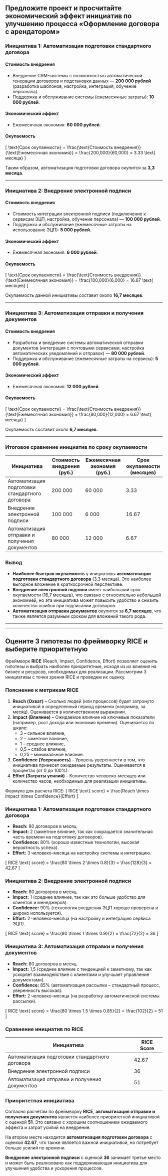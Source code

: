 ## Предложите проект и просчитайте экономический эффект инициатив по улучшению процесса «Оформление договора с арендатором»

### Инициатива 1: **Автоматизация подготовки стандартного договора**

#### Стоимость внедрения

- Внедрение CRM-системы с возможностью автоматической генерации договоров и подстановки данных — **200 000 рублей** (разработка шаблонов, настройка, интеграция, обучение персонала).
- Поддержка и обслуживание системы (ежемесячные затраты): **10 000 рублей**.

#### Экономический эффект

- Ежемесячная экономия: **60 000 рублей**.

#### Окупаемость

\[
\text{Срок окупаемости} = \frac{\text{Стоимость внедрения}}{\text{Ежемесячная экономия}} = \frac{200\,000}{60\,000} = 3.33 \text{ месяца}
\]

Таким образом, автоматизация подготовки договора окупится за **3,3 месяца**.

---

### Инициатива 2: **Внедрение электронной подписи**

#### Стоимость внедрения

- Стоимость интеграции электронной подписи (подключение к сервисам ЭЦП, настройка, обучение персонала) — **100 000 рублей**.
- Поддержка и обслуживание (ежемесячные затраты на использование ЭЦП): **5 000 рублей**.

#### Экономический эффект

- Ежемесячная экономия: **6 000 рублей**.

#### Окупаемость

\[
\text{Срок окупаемости} = \frac{\text{Стоимость внедрения}}{\text{Ежемесячная экономия}} = \frac{100\,000}{6\,000} = 16.67 \text{ месяцев}
\]

Окупаемость данной инициативы составит около **16,7 месяцев**.

---

### Инициатива 3: **Автоматизация отправки и получения документов**

#### Стоимость внедрения

- Разработка и внедрение системы автоматической отправки документов (интеграция с почтовыми сервисами, настройка автоматических уведомлений и отправок) — **80 000 рублей**.
- Поддержка и обслуживание (ежемесячные затраты на сервисы): **5 000 рублей**.

#### Экономический эффект

- Ежемесячная экономия: **12 000 рублей**.

#### Окупаемость

\[
\text{Срок окупаемости} = \frac{\text{Стоимость внедрения}}{\text{Ежемесячная экономия}} = \frac{80\,000}{12\,000} = 6.67 \text{ месяца}
\]

Окупаемость составит около **6,7 месяцев**.

---

### Итоговое сравнение инициатив по сроку окупаемости

| **Инициатива**                                    | **Стоимость внедрения (руб.)** | **Ежемесячная экономия (руб.)** | **Срок окупаемости (месяцев)** |
|---------------------------------------------------|--------------------------------|---------------------------------|-------------------------------|
| Автоматизация подготовки стандартного договора    | 200 000                        | 60 000                          | 3.33                          |
| Внедрение электронной подписи                     | 100 000                        | 6 000                           | 16.67                         |
| Автоматизация отправки и получения документов     | 80 000                         | 12 000                          | 6.67                          |

### Вывод

- **Наиболее быстрая окупаемость** у инициативы **автоматизации подготовки стандартного договора** (3,3 месяца). Это наиболее выгодное вложение в краткосрочной перспективе.
- **Внедрение электронной подписи** имеет наибольший срок окупаемости (16,7 месяцев), что связано с относительно небольшой экономией, но эта инициатива может повысить удобство и снизить количество ошибок при подписании договоров.
- **Автоматизация отправки документов** окупится за **6,7 месяцев**, что также является разумным сроком для вложений такого рода.

---
---

## Оцените 3 гипотезы по фреймворку RICE и выберите приоритетную

Фреймворк **RICE** (Reach, Impact, Confidence, Effort) позволяет оценить гипотезы и выбрать наиболее приоритетные, исходя из их влияния на бизнес и ресурсов, необходимых для реализации. Рассмотрим 3 инициативы с точки зрения RICE и проведем их оценку.

### Пояснение к метрикам RICE

1. **Reach (Охват)** – Сколько людей (или процессов) будет затронуто инициативой в определенный период времени (например, за месяц). Оценивается в количественном выражении.
2. **Impact (Влияние)** – Ожидаемое влияние на ключевые показатели (например, рост дохода или экономия времени). Оценивается по шкале:
   - 3 – сильное влияние,
   - 2 – заметное влияние,
   - 1 – среднее влияние,
   - 0,5 – слабое влияние,
   - 0,25 – минимальное влияние.
3. **Confidence (Уверенность)** – Уровень уверенности в том, что инициатива принесет ожидаемые результаты. Оценивается в процентах (от 0 до 100%).
4. **Effort (Затраты усилий)** – Количество человеко-месяцев или количество часов, необходимых для реализации инициативы.

Формула для расчета RICE:
\[
RICE \text{ score} = \frac{Reach \times Impact \times Confidence}{Effort}
\]

### Инициатива 1: **Автоматизация подготовки стандартного договора**

- **Reach:** 80 договоров в месяц.
- **Impact:** 2 (заметное влияние, так как сокращается значительная часть времени на подготовку договоров).
- **Confidence:** 80% (хорошо известные технологии, высокая вероятность успеха).
- **Effort:** 3 человеко-месяца на настройку системы и интеграцию.

\[
RICE \text{ score} = \frac{80 \times 2 \times 0.8}{3} = \frac{128}{3} = 42.67
\]

### Инициатива 2: **Внедрение электронной подписи**

- **Reach:** 80 договоров в месяц.
- **Impact:** 1 (среднее влияние, так как это больше удобство для клиентов и менеджеров).
- **Confidence:** 90% (технология внедрения ЭЦП хорошо проверена и широко используется).
- **Effort:** 2 человеко-месяца (на настройку и интеграцию сервиса ЭЦП).

\[
RICE \text{ score} = \frac{80 \times 1 \times 0.9}{2} = \frac{72}{2} = 36
\]

### Инициатива 3: **Автоматизация отправки и получения документов**

- **Reach:** 80 договоров в месяц.
- **Impact:** 1,5 (среднее влияние с тенденцией к заметному, так как ускоряет взаимодействие с клиентами и улучшает управление документами).
- **Confidence:** 85% (автоматизация рассылки – стандартный процесс, уверенность высокая).
- **Effort:** 2 человеко-месяца (на разработку автоматической системы рассылки).

\[
RICE \text{ score} = \frac{80 \times 1.5 \times 0.85}{2} = \frac{102}{2} = 51
\]

### Сравнение инициатив по RICE

| **Инициатива**                                  | **RICE Score** |
|-------------------------------------------------|----------------|
| Автоматизация подготовки стандартного договора  | 42.67          |
| Внедрение электронной подписи                   | 36             |
| Автоматизация отправки и получения документов   | 51             |

### Приоритетная инициатива

Согласно расчетам по фреймворку **RICE**, **автоматизация отправки и получения документов** является наиболее приоритетной инициативой с оценкой **51**. Это связано с хорошим соотношением ожидаемого эффекта и затрат усилий на внедрение.

На втором месте находится **автоматизация подготовки договора** с оценкой **42.67**, что также является важной инициативой, но потребует больше усилий по времени.

**Внедрение электронной подписи** с оценкой **36** занимает третье место и может быть реализовано как поддерживающая инициатива для улучшения удобства и ускорения процессов.
